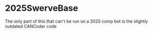 # 2025SwerveBase
The only part of this that can't be run on a 2025 comp bot is the slightly outdated CANCoder code
